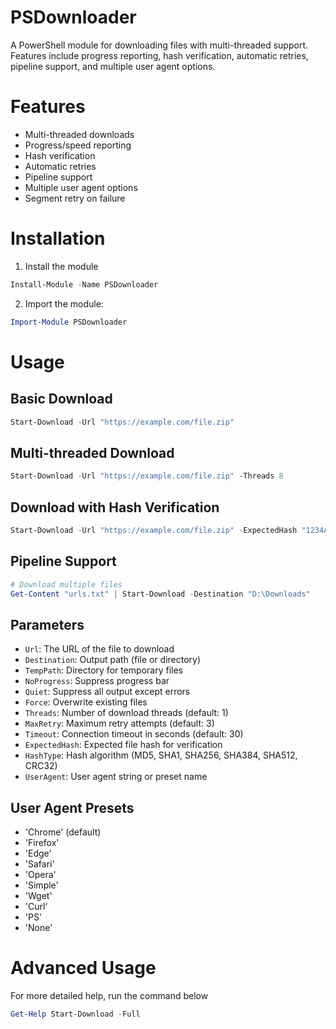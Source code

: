 # PSDownloader

A PowerShell module for downloading files with multi-threaded support. Features include progress reporting, hash verification, automatic retries, pipeline support, and multiple user agent options.

# Features

- Multi-threaded downloads
- Progress/speed reporting
- Hash verification
- Automatic retries
- Pipeline support
- Multiple user agent options
- Segment retry on failure

# Installation

1. Install the module
```powershell
Install-Module -Name PSDownloader
```
2. Import the module:
```powershell
Import-Module PSDownloader
```

# Usage

## Basic Download

```powershell
Start-Download -Url "https://example.com/file.zip"
```

## Multi-threaded Download

```powershell
Start-Download -Url "https://example.com/file.zip" -Threads 8
```

## Download with Hash Verification

```powershell
Start-Download -Url "https://example.com/file.zip" -ExpectedHash "1234ABCD" -HashType SHA256
```

## Pipeline Support

```powershell
# Download multiple files
Get-Content "urls.txt" | Start-Download -Destination "D:\Downloads"
```

## Parameters

- `Url`: The URL of the file to download
- `Destination`: Output path (file or directory)
- `TempPath`: Directory for temporary files
- `NoProgress`: Suppress progress bar
- `Quiet`: Suppress all output except errors
- `Force`: Overwrite existing files
- `Threads`: Number of download threads (default: 1)
- `MaxRetry`: Maximum retry attempts (default: 3)
- `Timeout`: Connection timeout in seconds (default: 30)
- `ExpectedHash`: Expected file hash for verification
- `HashType`: Hash algorithm (MD5, SHA1, SHA256, SHA384, SHA512, CRC32)
- `UserAgent`: User agent string or preset name

## User Agent Presets

- 'Chrome' (default)
- 'Firefox'
- 'Edge'
- 'Safari'
- 'Opera'
- 'Simple'
- 'Wget'
- 'Curl'
- 'PS'
- 'None'

# Advanced Usage

For more detailed help, run the command below
```powershell
Get-Help Start-Download -Full
```